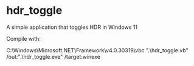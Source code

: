 # hdr_toggle
A simple application that toggles HDR in Windows 11


Compile with:

C:\Windows\Microsoft.NET\Framework\v4.0.30319\vbc ".\hdr_toggle.vb" /out:".\hdr_toggle.exe" /target:winexe
